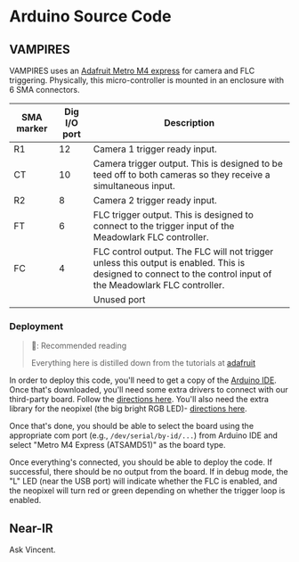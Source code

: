 # Arduino Source Code

## VAMPIRES

VAMPIRES uses an [Adafruit Metro M4 express](https://www.adafruit.com/product/3382) for camera and FLC triggering. Physically, this micro-controller is mounted in an enclosure with 6 SMA connectors.

| SMA marker | Dig I/O port | Description |
|-|-|-|
| R1 | 12 | Camera 1 trigger ready input. |
| CT | 10 | Camera trigger output. This is designed to be teed off to both cameras so they receive a simultaneous input. |
| R2 | 8 | Camera 2 trigger ready input. |
| FT | 6 | FLC trigger output. This is designed to connect to the trigger input of the Meadowlark FLC controller. |
| FC | 4 | FLC control output. The FLC will not trigger unless this output is enabled. This is designed to connect to the control input of the Meadowlark FLC controller. |
|    |   | Unused port |

### Deployment

> 📖: Recommended reading
>
> Everything here is distilled down from the tutorials at [adafruit](https://learn.adafruit.com/adafruit-metro-m4-express-featuring-atsamd51)

In order to deploy this code, you'll need to get a copy of the [Arduino IDE](https://www.arduino.cc/en/software). Once that's downloaded, you'll need some extra drivers to connect with our third-party board. Follow the [directions here](https://learn.adafruit.com/adafruit-metro-m4-express-featuring-atsamd51/setup). You'll also need the extra library for the neopixel (the big bright RGB LED)- [directions here](https://learn.adafruit.com/adafruit-neopixel-uberguide/arduino-library-installation).

Once that's done, you should be able to select the board using the appropriate com port (e.g., `/dev/serial/by-id/...`) from Arduino IDE and select "Metro M4 Express (ATSAMD51)" as the board type.

Once everything's connected, you should be able to deploy the code. If successful, there should be no output from the board. If in debug mode, the "L" LED (near the USB port) will indicate whether the FLC is enabled, and the neopixel will turn red or green depending on whether the trigger loop is enabled.

## Near-IR

Ask Vincent.